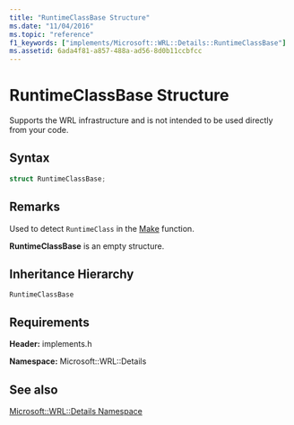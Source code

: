 ```yaml
---
title: "RuntimeClassBase Structure"
ms.date: "11/04/2016"
ms.topic: "reference"
f1_keywords: ["implements/Microsoft::WRL::Details::RuntimeClassBase"]
ms.assetid: 6ada4f81-a857-488a-ad56-8d0b11ccbfcc
---
```

# RuntimeClassBase Structure

Supports the WRL infrastructure and is not intended to be used directly from your code.

## Syntax

```cpp
struct RuntimeClassBase;
```

## Remarks

Used to detect `RuntimeClass` in the [Make](make-function.md) function.

**RuntimeClassBase** is an empty structure.

## Inheritance Hierarchy

`RuntimeClassBase`

## Requirements

**Header:** implements.h

**Namespace:** Microsoft::WRL::Details

## See also

[Microsoft::WRL::Details Namespace](microsoft-wrl-details-namespace.md)
